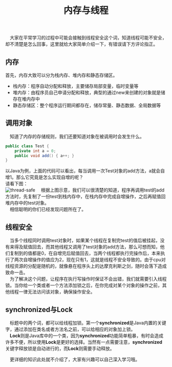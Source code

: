 ﻿---
layout: post
title: 内存与线程
tags: Memory Thread Thread-Lock
categories: tech-Thread
---

&emsp;大家在平常学习的过程中可能会接触到线程安全这个词，知道线程可能不安全，却不清楚是怎么回事，这里就给大家简单介绍一下，有错误请下方评论指正。

## 内存
首先，内存大致可以分为栈内存、堆内存和静态存储区。
<ul>
<li>栈内存：程序自动分配和释放，主要储存局部变量，临时变量等</li>
<li>堆内存：由程序员自己申请分配和释放，典型的通过new来创建的对象就是储存在堆内存中</li>
<li>静态存储区：整个程序运行期间都存在，储存常量、静态数据、全局数据等</li>
</ul>

## 调用对象
&emsp;知道了内存的存储规则，我们还要知道对象在被调用时会发生什么。<br/>

```java
public class Test {
	private int a = 0;
	public void add() { a++; }
}
```
以Java为例，上面的代码可以看出，每当调用一次Test对象的add方法，a就会自增1。那么它究竟是怎么实现自增的呢？<br/>
请看下图：<br/>
![thread-safe](thread-safe)
&emsp;根据上图示意，我们可以很清楚的知道，程序再调用test的add方法时，先复制了一份test到栈内存中，在栈内存中完成自增操作，之后再赋值回堆内存中的test对象。<br/>
&emsp;相信聪明的你们已经发现问题所在了。

## 线程安全
&emsp;当多个线程同时调用test对象时，如果某个线程在复制完test的值后被挂起，没有来得及赋值回去，而其他线程又调用了test对象的add方法，那么可想而知，他们复制到的值都是0，在自增完后赋值回去，当两个线程都执行完操作后，本来执行了两次自增操作的值应为2，现在只有1，这就是线程不安全导致的。由于cpu对线程资源的分配是随机的，就像悬在程序头上的达摩克利斯之剑，随时会落下造成致命一击。<br/>
&emsp;为了解决这个问题，让程序在执行写操作时保证不会出错，我们就需要引入线程锁。当你给一个类或者一个方法添加锁之后，在你完成对某个对象的操作之前，其他线程一律无法访问该对象，确保操作安全。

## synchronized与Lock
&emsp;标题中的两个词，都可以给线程加锁。第一个**synchronized**是Java内置的关键字，通过添加在类名或者方法名之前，可以给相应的对象加上锁。<br/>
&emsp;**Lock**则是Java库中的一个类，因为**synchronized**功能简单粗暴，有时会造成许多不便，所以使用**Lock**是更好的选择。当然有一点需要注意，**synchronized**关键字释放锁是自动进行的，而**Lock**则需要手动释放。<br/>

&emsp;更详细的知识此处就不介绍了，大家有兴趣可以自己深入学习哦。